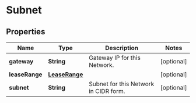

# Subnet


## Properties

| Name | Type | Description | Notes |
|------------ | ------------- | ------------- | -------------|
|**gateway** | **String** | Gateway IP for this Network. |  [optional] |
|**leaseRange** | [**LeaseRange**](LeaseRange.md) |  |  [optional] |
|**subnet** | **String** | Subnet for this Network in CIDR form. |  [optional] |



